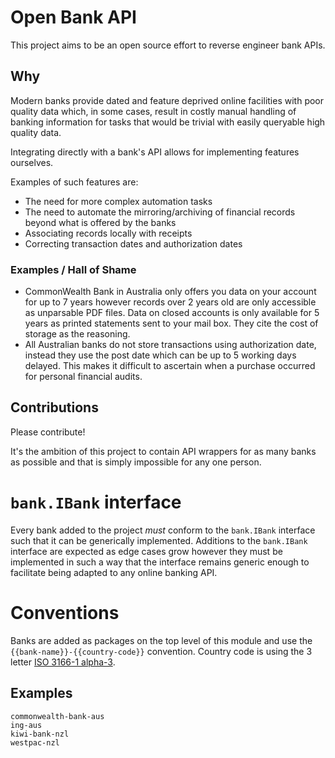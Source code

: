 # Open Bank API

This project aims to be an open source effort to reverse engineer bank APIs.

## Why

Modern banks provide dated and feature deprived online facilities with poor quality data which, in some cases, result in costly manual handling of banking information for tasks that would be trivial with easily queryable high quality data.

Integrating directly with a bank's API allows for implementing features ourselves. 

Examples of such features are:
- The need for more complex automation tasks
- The need to automate the mirroring/archiving of financial records beyond what is offered by the banks
- Associating records locally with receipts 
- Correcting transaction dates and authorization dates

### Examples / Hall of Shame

- CommonWealth Bank in Australia only offers you data on your account for up to 7 years however records over 2 years old are only accessible as unparsable PDF files. Data on closed accounts is only available for 5 years as printed statements sent to your mail box. They cite the cost of storage as the reasoning.
- All Australian banks do not store transactions using authorization date, instead they use the post date which can be up to 5 working days delayed. This makes it difficult to ascertain when a purchase occurred for personal financial audits.

## Contributions

Please contribute!

It's the ambition of this project to contain API wrappers for as many banks as possible and that is simply impossible for any one person.

# `bank.IBank` interface

Every bank added to the project _must_ conform to the `bank.IBank` interface such that it can be generically implemented. Additions to the `bank.IBank` interface are expected as edge cases grow however they must be implemented in such a way that the interface remains generic enough to facilitate being adapted to any online banking API.

# Conventions

Banks are added as packages on the top level of this module and use the `{{bank-name}}-{{country-code}}` convention. Country code is using the 3 letter [ISO 3166-1 alpha-3](https://en.wikipedia.org/wiki/ISO_3166-1_alpha-3#Current_codes).

## Examples

```
commonwealth-bank-aus
ing-aus
kiwi-bank-nzl
westpac-nzl
```
